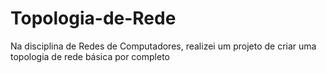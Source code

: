 # Topologia-de-Rede
 Na disciplina de Redes de Computadores, realizei um projeto de criar uma topologia de rede básica por completo
